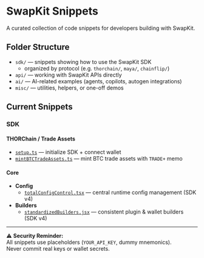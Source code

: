 # SwapKit Snippets

A curated collection of code snippets for developers building with SwapKit.

## Folder Structure
- `sdk/` — snippets showing how to use the SwapKit SDK
  - organized by protocol (e.g. `thorchain/`, `maya/`, `chainflip/`)
- `api/` — working with SwapKit APIs directly
- `ai/` — AI-related examples (agents, copilots, autogen integrations)
- `misc/` — utilities, helpers, or one-off demos

## Current Snippets
### SDK
#### THORChain / Trade Assets
- [`setup.ts`](./sdk/thorchain/trade-assets/setup.ts) — initialize SDK + connect wallet  
- [`mintBTCTradeAssets.ts`](./sdk/thorchain/trade-assets/mintBTCTradeAssets.ts) — mint BTC trade assets with `TRADE+` memo  
#### Core
- **Config**
  - [`totalConfigControl.tsx`](./sdk/core/config/totalConfigControl.tsx) — central runtime config management (SDK v4)
- **Builders**
  - [`standardizedBuilders.jsx`](./sdk/core/builders/standardizedBuilders.jsx) — consistent plugin & wallet builders (SDK v4)

---

⚠️ **Security Reminder:**  
All snippets use placeholders (`YOUR_API_KEY`, dummy mnemonics).  
Never commit real keys or wallet secrets.
